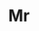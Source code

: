 ---
name: Thomas Lamb
title: Mr
email: thomas.lamb@eng.ox.ac.uk
website: https://www.linkedin.com/in/tom-lamb-94809713b/?originalSubdomain=uk
note: NULL
category: Graduate Students
photo: /images/people/ThomasLamb.jpg
year: 2023
---